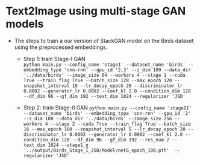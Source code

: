 # Text2Image using multi-stage GAN models

- The steps to train a our version of StackGAN model on the Birds dataset using the preprocessed embeddings.

  - Step 1: train Stage-I GAN  
  `python main.py --config_name 'stageI' --dataset_name 'birds' --embedding_type 'cnn-rnn' --gpu_id '2,3' --z_dim 100 --data_dir '../data/birds' --image_size 64 --workers 4 --stage 1 --cuda True --train_flag True --batch_size 128 --max_epoch 120 --snapshot_interval 10 --lr_decay_epoch 20 --discriminator_lr 0.0002 --generator_lr 0.0002 --coef_kl 2.0 --condition_dim 128 --df_dim 96 --gf_dim 192 --text_dim 1024 --regularizer 'JSD'`

  - Step 2: train Stage-II GAN 
  `python main.py --config_name 'stageII' --dataset_name 'birds' --embedding_type 'cnn-rnn' --gpu_id '2' --z_dim 100 --data_dir '../data/birds' --image_size 256 --workers 4 --stage 2 --cuda True --train_flag True --batch_size 16 --max_epoch 100 --snapshot_interval 5 --lr_decay_epoch 20 --discriminator_lr 0.0002 --generator_lr 0.0002 --coef_kl 2.0 --condition_dim 128 --df_dim 96 --gf_dim 192 --res_num 2 --text_dim 1024 --stage1_g '../output/Birds_Stage_I_JSD/Model/netG_epoch_100.pth'  --regularizer 'JSD'`